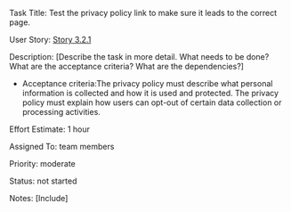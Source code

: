 Task Title: Test the privacy policy link to make sure it leads to the correct page.

User Story: [Story 3.2.1](../../stories/story_3.2.1.md)

Description: [Describe the task in more detail. What needs to be done? What are the acceptance criteria? What are the dependencies?]
* Acceptance criteria:The privacy policy must describe what personal information is collected and how it is used and protected.
The privacy policy must explain how users can opt-out of certain data collection or processing activities.

Effort Estimate: 1 hour

Assigned To: team members

Priority: moderate

Status: not started

Notes: [Include]